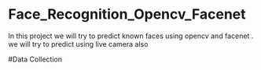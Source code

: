 # Face_Recognition_Opencv_Facenet
In this project we will try to predict known faces using opencv and facenet .
we will try to predict using live camera also


#Data Collection
